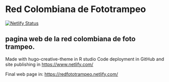 # Red Colombiana de Fototrampeo

[![Netlify Status](https://api.netlify.com/api/v1/badges/55b60862-380d-4e4c-a202-6082207392b7/deploy-status)](https://app.netlify.com/sites/redfototrampeo/deploys)

## pagina web de la red colombiana de foto trampeo.

Made with hugo-creative-theme in R studio
Code deployment in GitHub and site publishing in https://www.netlify.com/

Final web page in:
https://redfototrampeo.netlify.com/

